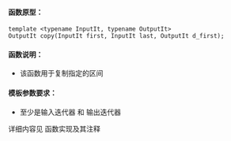 
#### 函数原型：
```
template <typename InputIt, typename OutputIt>
OutputIt copy(InputIt first, InputIt last, OutputIt d_first);
```

#### 函数说明：
* 该函数用于复制指定的区间

#### 模板参数要求：
* 至少是输入迭代器 和 输出迭代器

详细内容见 函数实现及其注释

